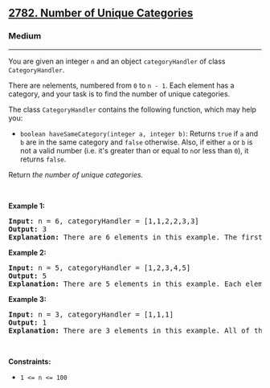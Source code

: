 <h2><a href="https://leetcode.com/problems/number-of-unique-categories/">2782. Number of Unique Categories</a></h2><h3>Medium</h3><hr><div><p>You are given an integer <code>n</code> and an object <code>categoryHandler</code> of class <code>CategoryHandler</code>.</p>

<p>There are <code>n</code>elements, numbered from <code>0</code> to <code>n - 1</code>. Each element has a category, and your task is to find the number of unique categories.</p>

<p>The class <code>CategoryHandler</code> contains the following function, which may help you:</p>

<ul>
	<li><code>boolean haveSameCategory(integer a, integer b)</code>: Returns <code>true</code> if <code>a</code> and <code>b</code> are in the same category and <code>false</code> otherwise. Also, if either <code>a</code> or <code>b</code> is not a valid number (i.e. it's greater than or equal to <code>n</code>or less than <code>0</code>), it returns <code>false</code>.</li>
</ul>

<p>Return <em>the number of unique categories.</em></p>

<p>&nbsp;</p>
<p><strong class="example">Example 1:</strong></p>

<pre><strong>Input:</strong> n = 6, categoryHandler = [1,1,2,2,3,3]
<strong>Output:</strong> 3
<strong>Explanation:</strong> There are 6 elements in this example. The first two elements belong to category 1, the second two belong to category 2, and the last two elements belong to category 3. So there are 3 unique categories.
</pre>

<p><strong class="example">Example 2:</strong></p>

<pre><strong>Input:</strong> n = 5, categoryHandler = [1,2,3,4,5]
<strong>Output:</strong> 5
<strong>Explanation:</strong> There are 5 elements in this example. Each element belongs to a unique category. So there are 5 unique categories.
</pre>

<p><strong class="example">Example 3:</strong></p>

<pre><strong>Input:</strong> n = 3, categoryHandler = [1,1,1]
<strong>Output:</strong> 1
<strong>Explanation:</strong> There are 3 elements in this example. All of them belong to one category. So there is only 1 unique category.
</pre>

<p>&nbsp;</p>
<p><strong>Constraints:</strong></p>

<ul>
	<li><code>1 &lt;= n &lt;= 100</code></li>
</ul>
</div>